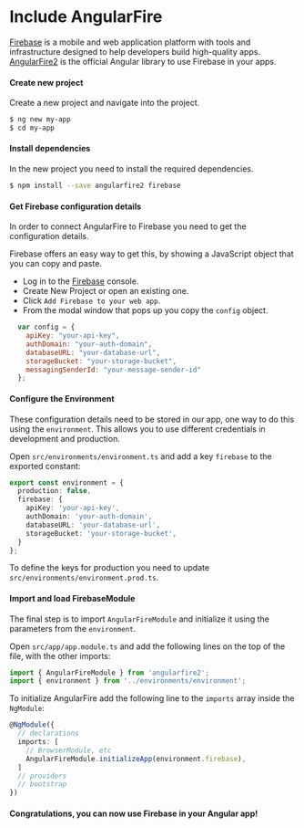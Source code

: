 <!-- Links in /docs/documentation should NOT have `.md` at the end, because they end up in our wiki at release. -->

# Include AngularFire

[Firebase](https://firebase.google.com/) is a mobile and web application platform with tools and infrastructure designed
to help developers build high-quality apps. [AngularFire2](https://github.com/angular/angularfire2) is the official 
Angular library to use Firebase in your apps.

#### Create new project

Create a new project and navigate into the project.

```bash
$ ng new my-app
$ cd my-app
```

#### Install dependencies

In the new project you need to install the required dependencies.

```bash
$ npm install --save angularfire2 firebase
```

#### Get Firebase configuration details

In order to connect AngularFire to Firebase you need to get the configuration details.

Firebase offers an easy way to get this, by showing a JavaScript object that you can copy and paste.

- Log in to the [Firebase](https://firebase.google.com) console.
- Create New Project or open an existing one.
- Click `Add Firebase to your web app`.
- From the modal window that pops up you copy the `config` object.

```javascript
  var config = {
    apiKey: "your-api-key",
    authDomain: "your-auth-domain",
    databaseURL: "your-database-url",
    storageBucket: "your-storage-bucket",
    messagingSenderId: "your-message-sender-id"
  };
```

#### Configure the Environment

These configuration details need to be stored in our app, one way to do this using the `environment`. This allows you to 
use different credentials in development and production.

Open `src/environments/environment.ts` and add a key `firebase` to the exported constant:

```typescript
export const environment = {
  production: false,
  firebase: {
    apiKey: 'your-api-key',
    authDomain: 'your-auth-domain',
    databaseURL: 'your-database-url',
    storageBucket: 'your-storage-bucket',
  }
};
```

To define the keys for production you need to update `src/environments/environment.prod.ts`.

#### Import and load FirebaseModule

The final step is to import `AngularFireModule` and initialize it using the parameters from the `environment`.

Open `src/app/app.module.ts` and add the following lines on the top of the file, with the other imports:

```typescript
import { AngularFireModule } from 'angularfire2';
import { environment } from '../environments/environment';
```

To initialize AngularFire add the following line to the `imports` array inside the `NgModule`: 

```typescript
@NgModule({
  // declarations
  imports: [
    // BrowserModule, etc
    AngularFireModule.initializeApp(environment.firebase),
  ]
  // providers
  // bootstrap
})
```

#### Congratulations, you can now use Firebase in your Angular app!